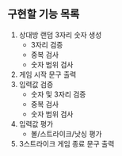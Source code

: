 ## 구현할 기능 목록

1. 상대방 랜덤 3자리 숫자 생성
    - 3자리 검증
    - 중복 검사
    - 숫자 범위 검사
2. 게임 시작 문구 출력
3. 입력값 검증
    - 숫자 및 3자리 검증
    - 중복 검사
    - 숫자 범위 검사
4. 입력값 평가
   - 볼/스트라이크/낫싱 평가
5. 3스트라이크 게임 종료 문구 출력